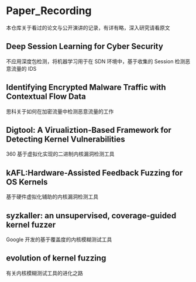 # Paper_Recording
本仓库关于看过的论文与公开演讲的记录，有详有略，深入研究请看原文

## Deep Session Learning for Cyber Security
不应用深度包检测，将机器学习用于在 SDN 环境中，基于收集的 Session 检测恶意流量的 IDS

## Identifying Encrypted Malware Traffic with Contextual Flow Data
思科关于如何在加密流量中检测恶意流量的工作

## Digtool: A Virualiztion-Based Framework for Detecting Kernel Vulnerabilities
360 基于虚拟化实现的二进制内核漏洞检测工具

## kAFL:Hardware-Assisted Feedback Fuzzing for OS Kernels
基于硬件虚拟化辅助的内核漏洞检测工具

## syzkaller: an unsupervised, coverage-guided kernel fuzzer
Google 开发的基于覆盖度的内核模糊测试工具

## evolution of kernel fuzzing
有关内核模糊测试工具的进化之路
